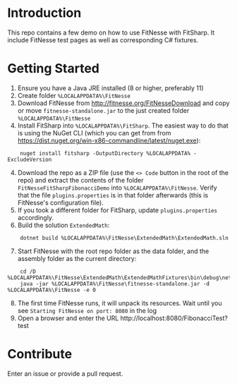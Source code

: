 # Introduction 
This repo contains a few demo on how to use FitNesse with FitSharp. It include FitNesse test pages as well as corresponding C# fixtures. 

# Getting Started
1. Ensure you have a Java JRE installed (8 or higher, preferably 11)
2. Create folder ```%LOCALAPPDATA%\FitNesse```
3. Download FitNesse from http://fitnesse.org/FitNesseDownload and copy or move ```fitnesse-standalone.jar``` to the just created folder ```%LOCALAPPDATA%\FitNesse```
4. Install FitSharp into ```%LOCALAPPDATA%\FitSharp```. The easiest way to do that is using the NuGet CLI (which you can get from from https://dist.nuget.org/win-x86-commandline/latest/nuget.exe):
```
    nuget install fitsharp -OutputDirectory %LOCALAPPDATA% -ExcludeVersion
```
4. Download the repo as a ZIP file (use the ```<> Code``` button in the root of the repo) and extract the contents of the folder ```FitNesseFitSharpFibonacciDemo``` into ```%LOCALAPPDATA%\FitNesse```. Verify that the file ```plugins.properties``` is in that folder afterwards (this is FitNesse's configuration file).
5. If you took a different folder for FitSharp, update ```plugins.properties``` accordingly.
6. Build the solution ```ExtendedMath```:
```
    dotnet build %LOCALAPPDATA%\FitNesse\ExtendedMath\ExtendedMath.sln
```
7. Start FitNesse with the root repo folder as the data folder, and the assembly folder as the current directory:
```
    cd /D %LOCALAPPDATA%\FitNesse\ExtendedMath\ExtendedMathFixtures\bin\debug\net5.0
    java -jar %LOCALAPPDATA%\FitNesse\fitnesse-standalone.jar -d %LOCALAPPDATA%\FitNesse -e 0
```	
8. The first time FitNesse runs, it will unpack its resources. Wait until you see ```Starting FitNesse on port: 8080``` in the log
9. Open a browser and enter the URL http://localhost:8080/FibonacciTest?test

# Contribute
Enter an issue or provide a pull request. 
